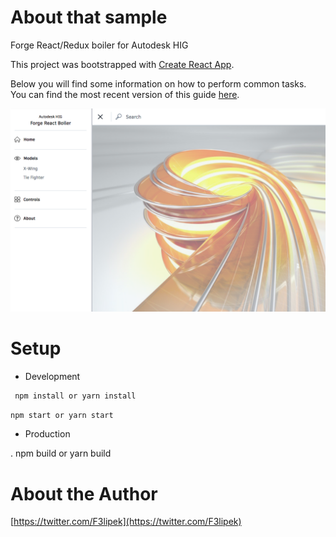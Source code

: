 # About that sample

Forge React/Redux boiler for Autodesk HIG

This project was bootstrapped with [Create React App](https://github.com/facebookincubator/create-react-app).

Below you will find some information on how to perform common tasks.<br>
You can find the most recent version of this guide [here](https://github.com/facebookincubator/create-react-app/blob/master/packages/react-scripts/template/README.md).

![thumbnail](thumbnail.png)

# Setup

 * Development

 ```sh
  npm install or yarn install
  ```
  ```sh
  npm start or yarn start
  ```
 
* Production

 . npm build or yarn build

# About the Author

[https://twitter.com/F3lipek](https://twitter.com/F3lipek)